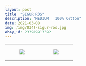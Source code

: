 ```yaml
---
layout: post
title: "SIGUR RÓS"
description: "MEDIUM | 100% Cotton"
date: 2021-03-08
img: /img/0342-sigur-rós.jpg
ebay_id: 233989913392
---
```




<table style="width:100%;"><tr><td style="vertical-align:top;">
      <figure class="tmblr-full" data-orig-height="2048" data-orig-width="1365" data-orig-src="https://concertshirts.netlify.app/shirts/0342/0342-01.jpg"><img src="https://64.media.tumblr.com/9b1ce2b726370edcc0671d42f4134e03/4e882038ea48f2bb-53/s540x810/abaad2caf4e557b73f4c27b72680ea0e0123403e.jpg" data-orig-height="2048" data-orig-width="1365" data-orig-src="https://concertshirts.netlify.app/shirts/0342/0342-01.jpg"/></figure></td>
    <td style="vertical-align:top;">
      <figure class="tmblr-full" data-orig-height="2048" data-orig-width="1365" data-orig-src="https://concertshirts.netlify.app/shirts/0342/0342-02.jpg"><img src="https://64.media.tumblr.com/dbc5a136059665dc69f9943df96ddb74/4e882038ea48f2bb-f1/s540x810/450c03b822c87eb22e951a97423df86fd09591e9.jpg" data-orig-height="2048" data-orig-width="1365" data-orig-src="https://concertshirts.netlify.app/shirts/0342/0342-02.jpg"/></figure></td>
  </tr></table>
